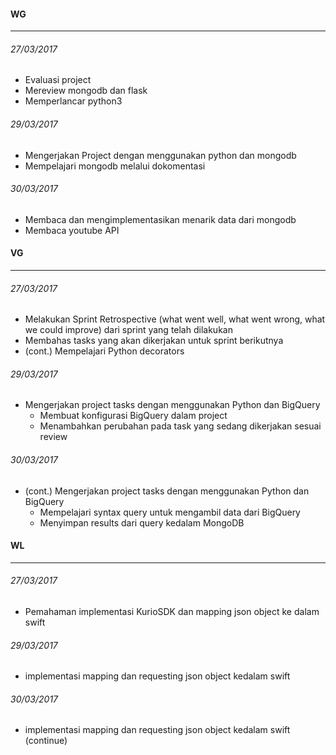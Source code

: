 #### WG
---

###### 27/03/2017
* Evaluasi project
* Mereview mongodb dan flask
* Memperlancar python3

###### 29/03/2017
* Mengerjakan Project dengan menggunakan python dan mongodb
* Mempelajari mongodb melalui dokomentasi

###### 30/03/2017
* Membaca dan mengimplementasikan menarik data dari mongodb
* Membaca youtube API

#### VG
---

###### 27/03/2017
* Melakukan Sprint Retrospective (what went well, what went wrong, what we could improve) dari sprint yang telah dilakukan
* Membahas tasks yang akan dikerjakan untuk sprint berikutnya
* (cont.) Mempelajari Python decorators

###### 29/03/2017
* Mengerjakan project tasks dengan menggunakan Python dan BigQuery
    * Membuat konfigurasi BigQuery dalam project
    * Menambahkan perubahan pada task yang sedang dikerjakan sesuai review

###### 30/03/2017
* (cont.) Mengerjakan project tasks dengan menggunakan Python dan BigQuery
    * Mempelajari syntax query untuk mengambil data dari BigQuery
    * Menyimpan results dari query kedalam MongoDB

#### WL
---

###### 27/03/2017
 * Pemahaman implementasi KurioSDK dan mapping json object ke dalam swift

###### 29/03/2017

 * implementasi mapping dan requesting json object kedalam swift 

 ###### 30/03/2017
 * implementasi mapping dan requesting json object kedalam swift (continue)


